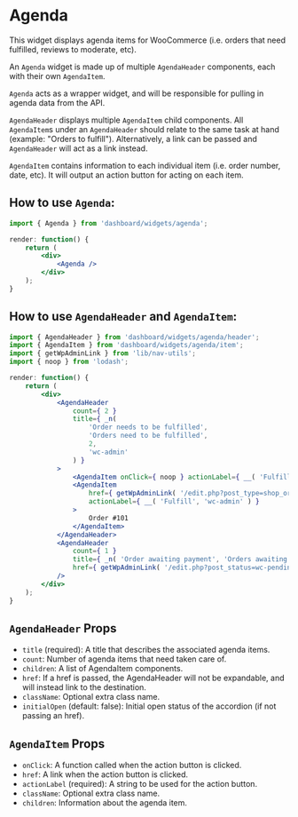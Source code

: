 Agenda
============

This widget displays agenda items for WooCommerce (i.e. orders that need fulfilled, reviews to moderate, etc).

An `Agenda` widget is made up of multiple `AgendaHeader` components, each with their own `AgendaItem`.

`Agenda` acts as a wrapper widget, and will be responsible for pulling in agenda data from the API.

`AgendaHeader` displays multiple `AgendaItem` child components. All `AgendaItem`s under an `AgendaHeader` should relate to the same task at hand (example: "Orders to fulfill"). Alternatively, a link can be passed and `AgendaHeader` will act as a link instead.

`AgendaItem` contains information to each individual item (i.e. order number, date, etc). It will output an action button for acting on each item.

## How to use `Agenda`:

```jsx
import { Agenda } from 'dashboard/widgets/agenda';

render: function() {
	return (
		<div>
			<Agenda />
		</div>
	);
}
```

## How to use `AgendaHeader` and `AgendaItem`:

```jsx
import { AgendaHeader } from 'dashboard/widgets/agenda/header';
import { AgendaItem } from 'dashboard/widgets/agenda/item';
import { getWpAdminLink } from 'lib/nav-utils';
import { noop } from 'lodash';

render: function() {
	return (
		<div>
			<AgendaHeader
				count={ 2 }
				title={ _n(
					'Order needs to be fulfilled',
					'Orders need to be fulfilled',
					2,
					'wc-admin'
				) }
			>
				<AgendaItem onClick={ noop } actionLabel={ __( 'Fulfill', 'wc-admin' ) }>Order #99</AgendaItem>
				<AgendaItem
					href={ getWpAdminLink( '/edit.php?post_type=shop_order' ) }
					actionLabel={ __( 'Fulfill', 'wc-admin' ) }
				>
					Order #101
				</AgendaItem>
			</AgendaHeader>
			<AgendaHeader
				count={ 1 }
				title={ _n( 'Order awaiting payment', 'Orders awaiting payment', 1, 'wc-admin' ) }
				href={ getWpAdminLink( '/edit.php?post_status=wc-pending&post_type=shop_order' ) }
			/>
		</div>
	);
}
```


## `AgendaHeader` Props

* `title` (required): A title that describes the associated agenda items.
* `count`: Number of agenda items that need taken care of.
* `children`: A list of AgendaItem components.
* `href`: If a href is passed, the AgendaHeader will not be expandable, and will instead link to the destination.
* `className`: Optional extra class name.
* `initialOpen` (default: false): Initial open status of the accordion (if not passing an href).

## `AgendaItem` Props

* `onClick`: A function called when the action button is clicked.
* `href`: A link when the action button is clicked.
* `actionLabel` (required): A string to be used for the action button.
* `className`: Optional extra class name.
* `children`: Information about the agenda item.
